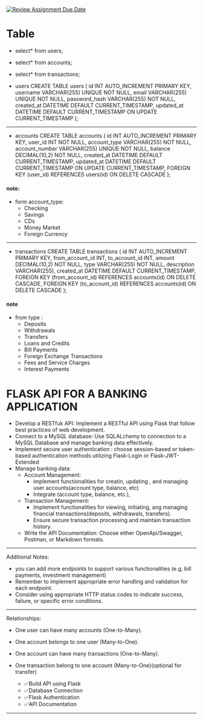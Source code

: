 [![Review Assignment Due Date](https://classroom.github.com/assets/deadline-readme-button-22041afd0340ce965d47ae6ef1cefeee28c7c493a6346c4f15d667ab976d596c.svg)](https://classroom.github.com/a/hMIDAFdr)


# Table

- select* from users;
- select* from accounts;
- select* from transactions;

- users
CREATE TABLE users (
    id INT AUTO_INCREMENT PRIMARY KEY,
    username VARCHAR(255) UNIQUE NOT NULL,
    email VARCHAR(255) UNIQUE NOT NULL,
    password_hash VARCHAR(255) NOT NULL,
    created_at DATETIME DEFAULT CURRENT_TIMESTAMP,
    updated_at DATETIME DEFAULT CURRENT_TIMESTAMP ON UPDATE CURRENT_TIMESTAMP
);

----------------------------------------
- accounts
CREATE TABLE accounts (
    id INT AUTO_INCREMENT PRIMARY KEY,
    user_id INT NOT NULL,
    account_type VARCHAR(255) NOT NULL,
    account_number VARCHAR(255) UNIQUE NOT NULL,
    balance DECIMAL(10,2) NOT NULL,
    created_at DATETIME DEFAULT CURRENT_TIMESTAMP,
    updated_at DATETIME DEFAULT CURRENT_TIMESTAMP ON UPDATE CURRENT_TIMESTAMP,
    FOREIGN KEY (user_id) REFERENCES users(id) ON DELETE CASCADE
);

#### note: 
 - form account_type: 
    - Checking 
    - Savings
    - CDs
    - Money Market
    - Foreign Currency

-----------------------------------------
- transactions
CREATE TABLE transactions (
    id INT AUTO_INCREMENT PRIMARY KEY,
    from_account_id INT,
    to_account_id INT,
    amount DECIMAL(10,2) NOT NULL,
    type VARCHAR(255) NOT NULL,
    description VARCHAR(255),
    created_at DATETIME DEFAULT CURRENT_TIMESTAMP,
    FOREIGN KEY (from_account_id) REFERENCES accounts(id) ON DELETE CASCADE,
    FOREIGN KEY (to_account_id) REFERENCES accounts(id) ON DELETE CASCADE
);



#### note
- from type :
    - Deposits
    - Withdrawals
    - Transfers
    - Loans and Credits
    - Bill Payments
    - Foreign Exchange Transactions
    - Fees and Service Charges
    - Interest Payments


# FLASK API FOR A BANKING APPLICATION
 - Develop a RESTfuk API: Implement a RESTful API using Flask that follow best practices of web development.
 - Connect to a MySQL database: Use SQLALchemy to connection to a MySQL Database and manage banking data effectively.
 - Implement secure user authentication : choose session-based or token-based authentication methods utilizing Flask-Login or Flask-JWT-Extended
 - Manage banking data:
    - Account Management:
        -  implement functionalities for creatin, updating , and managing user accounts(account type, balance, etc)
        - Integrate (account type, balance, etc.),
    - Transaction Management:
        - Implement functionalities for viewing, initiating, ang managing financial transactions(deposits, withdrawals, transfers).
        - Ensure secure transaction processing and maintain transaction history.
    - Write the API Documentation: Choose either OpenApi/Swagger, Postman, or Markdown formats.
----------------------------------------------------

Additional Notes:
- you can add more endpoints to support various functionalities (e.g, bill payments, investment management)
- Remember to implement appropriate error handling and validation for each endpoint.
- Consider using appropriate HTTP status codes to indicate success, failure, or specific error conditions.

----------------------
Relationships:
- One user can have many accounts (One-to-Many).
- One account belongs to one user (Many-to-One).
- One account can have many transactions (One-to-Many).
- One transaction belong to one account (Many-to-One)(optional for transfer)

    - ✅Build API using Flask
    - ✅Database Connection
    - ✅Flask Authentication
    - ✅API Documentation

------------------------


    